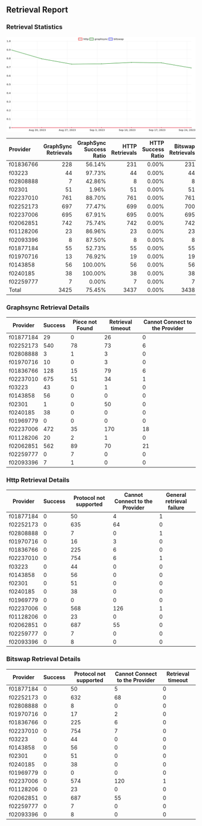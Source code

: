 ## Retrieval Report
### Retrieval Statistics
<img src="https://raw.githubusercontent.com/data-preservation-programs/filplus-checker-assets/main/filecoin-project/filecoin-plus-large-datasets/issues/2094/1695777450794.png"/>

| Provider  | GraphSync Retrievals | GraphSync Success Ratio | HTTP Retrievals | HTTP Success Ratio | Bitswap Retrievals | Bitswap Success Ratio |
| :-------- | -------------------: | ----------------------: | --------------: | -----------------: | -----------------: | --------------------: |
| f01836766 |                  228 |                  56.14% |             231 |              0.00% |                231 |                 0.00% |
| f03223    |                   44 |                  97.73% |              44 |              0.00% |                 44 |                 0.00% |
| f02808888 |                    7 |                  42.86% |               8 |              0.00% |                  8 |                 0.00% |
| f02301    |                   51 |                   1.96% |              51 |              0.00% |                 51 |                 0.00% |
| f02237010 |                  761 |                  88.70% |             761 |              0.00% |                761 |                 0.00% |
| f02252173 |                  697 |                  77.47% |             699 |              0.00% |                700 |                 0.00% |
| f02237006 |                  695 |                  67.91% |             695 |              0.00% |                695 |                 0.00% |
| f02062851 |                  742 |                  75.74% |             742 |              0.00% |                742 |                 0.00% |
| f01128206 |                   23 |                  86.96% |              23 |              0.00% |                 23 |                 0.00% |
| f02093396 |                    8 |                  87.50% |               8 |              0.00% |                  8 |                 0.00% |
| f01877184 |                   55 |                  52.73% |              55 |              0.00% |                 55 |                 0.00% |
| f01970716 |                   13 |                  76.92% |              19 |              0.00% |                 19 |                 0.00% |
| f0143858  |                   56 |                 100.00% |              56 |              0.00% |                 56 |                 0.00% |
| f0240185  |                   38 |                 100.00% |              38 |              0.00% |                 38 |                 0.00% |
| f02259777 |                    7 |                   0.00% |               7 |              0.00% |                  7 |                 0.00% |
| Total     |                 3425 |                  75.45% |            3437 |              0.00% |               3438 |                 0.00% |

### Graphsync Retrieval Details
| Provider  | Success | Piece not Found | Retrieval timeout | Cannot Connect to the Provider |
| --------- | ------- | --------------- | ----------------- | ------------------------------ |
| f01877184 | 29      | 0               | 26                | 0                              |
| f02252173 | 540     | 78              | 73                | 6                              |
| f02808888 | 3       | 1               | 3                 | 0                              |
| f01970716 | 10      | 0               | 3                 | 0                              |
| f01836766 | 128     | 15              | 79                | 6                              |
| f02237010 | 675     | 51              | 34                | 1                              |
| f03223    | 43      | 0               | 1                 | 0                              |
| f0143858  | 56      | 0               | 0                 | 0                              |
| f02301    | 1       | 0               | 50                | 0                              |
| f0240185  | 38      | 0               | 0                 | 0                              |
| f01969779 | 0       | 0               | 0                 | 0                              |
| f02237006 | 472     | 35              | 170               | 18                             |
| f01128206 | 20      | 2               | 1                 | 0                              |
| f02062851 | 562     | 89              | 70                | 21                             |
| f02259777 | 0       | 7               | 0                 | 0                              |
| f02093396 | 7       | 1               | 0                 | 0                              |

### Http Retrieval Details
| Provider  | Success | Protocol not supported | Cannot Connect to the Provider | General retrieval failure |
| --------- | ------- | ---------------------- | ------------------------------ | ------------------------- |
| f01877184 | 0       | 50                     | 4                              | 1                         |
| f02252173 | 0       | 635                    | 64                             | 0                         |
| f02808888 | 0       | 7                      | 0                              | 1                         |
| f01970716 | 0       | 16                     | 3                              | 0                         |
| f01836766 | 0       | 225                    | 6                              | 0                         |
| f02237010 | 0       | 754                    | 6                              | 1                         |
| f03223    | 0       | 44                     | 0                              | 0                         |
| f0143858  | 0       | 56                     | 0                              | 0                         |
| f02301    | 0       | 51                     | 0                              | 0                         |
| f0240185  | 0       | 38                     | 0                              | 0                         |
| f01969779 | 0       | 0                      | 0                              | 0                         |
| f02237006 | 0       | 568                    | 126                            | 1                         |
| f01128206 | 0       | 23                     | 0                              | 0                         |
| f02062851 | 0       | 687                    | 55                             | 0                         |
| f02259777 | 0       | 7                      | 0                              | 0                         |
| f02093396 | 0       | 8                      | 0                              | 0                         |

### Bitswap Retrieval Details
| Provider  | Success | Protocol not supported | Cannot Connect to the Provider | Retrieval timeout |
| --------- | ------- | ---------------------- | ------------------------------ | ----------------- |
| f01877184 | 0       | 50                     | 5                              | 0                 |
| f02252173 | 0       | 632                    | 68                             | 0                 |
| f02808888 | 0       | 8                      | 0                              | 0                 |
| f01970716 | 0       | 17                     | 2                              | 0                 |
| f01836766 | 0       | 225                    | 6                              | 0                 |
| f02237010 | 0       | 754                    | 7                              | 0                 |
| f03223    | 0       | 44                     | 0                              | 0                 |
| f0143858  | 0       | 56                     | 0                              | 0                 |
| f02301    | 0       | 51                     | 0                              | 0                 |
| f0240185  | 0       | 38                     | 0                              | 0                 |
| f01969779 | 0       | 0                      | 0                              | 0                 |
| f02237006 | 0       | 574                    | 120                            | 1                 |
| f01128206 | 0       | 23                     | 0                              | 0                 |
| f02062851 | 0       | 687                    | 55                             | 0                 |
| f02259777 | 0       | 7                      | 0                              | 0                 |
| f02093396 | 0       | 8                      | 0                              | 0                 |
